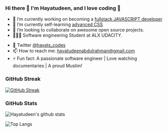 ### Hi there 👋 I'm Hayatudeen, and I love coding 🥰

<!--
**religiousCoder/religiousCoder** is a ✨ _special_ ✨ repository because its `README.md` (this file) appears on your GitHub profile.

Here are some ideas to get you started:
-->

- 🔭 I’m currently working on becoming a [fullstack JAVASCRIPT developer]( https://github.com/HayatsCodes/UDACITY_FULLSTACK-JS)
- 🌱 I’m currently self-learning [advanced CSS]( https://github.com/HayatsCodes/fullstack_js)
- 👯 I’m looking to collaborate on awesome open source projects.
- 👨🏽‍🎓 Software engineering Student at ALX UDACITY.
<!-- 💬 Blog [hayats builds](religiouscoder.hashnode.dev) -->
- 💬 Twitter [@hayats_codes](https://twitter.com/hayats_codes)
- 📫 How to reach me: hayatudeenabdulrahman@gmail.com
- ⚡ Fun fact: A passionate software engineer | Love watching documentaries | A proud Muslim!

### GitHub Streak
[![GitHub Streak](https://streak-stats.demolab.com/?user=HayatsCodes&theme=merko)](https://git.io/streak-stats)

### GitHub Stats
![Hayatudeen's github stats](https://github-readme-stats.vercel.app/api?username=HayatsCodes&show_icons=true&theme=merko)

![Top Langs](https://github-readme-stats.vercel.app/api/top-langs/?username=HayatsCodes&theme=merko&layout=compact)


